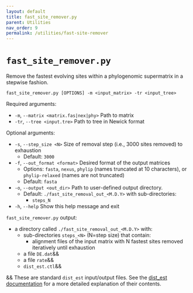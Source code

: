 ```yaml
---
layout: default
title: fast_site_remover.py
parent: Utilities
nav_order: 9
permalink: /utilities/fast-site-remover
---
```


# `fast_site_remover.py`

Remove the fastest evolving sites within a phylogenomic supermatrix in a stepwise fashion.

`fast_site_remover.py [OPTIONS] -m <input_matrix> -tr <input_tree>`

Required arguments:
- `-m`, `--matrix <matrix.fas|nex|phy>` Path to matrix
- `-tr`, `--tree <input.tre>` Path to tree in Newick format

Optional arguments:
- `-s`, `--step_size <N>` Size of removal step (i.e., 3000 sites removed) to exhaustion
  - Default: `3000`
- `-f`, `--out_format <format>` Desired format of the output matrices
  - Options: `fasta`, `nexus`, `phylip` (names truncated at 10 characters), or `phylip-relaxed` (names are not truncated)
  - Default: `fasta`
- `-o`, `--output <out_dir>` Path to user-defined output directory.
  - Default: `./fast_site_removal_out_<M.D.Y>` with sub-directories:
    - `steps_N`
- `-h`, `--help` Show this help message and exit

`fast_site_remover.py` output:
- a directory called `./fast_site_removal_out_<M.D.Y>` with:
  - sub-directories `steps_<N>` (N=step size) that contain:
    - alignment files of the input matrix with N fastest sites removed iteratively until exhaustion
  - a file `DE.dat`&&
  - a file `rate`&&
  - `dist_est.ctl`&&

&& These are standard `dist_est` input/output files. See the [dist_est documentation](https://amoeba.msstate.edu/phylofisher/pdfs/distest.pdf) for a more detailed explanation of their contents.
